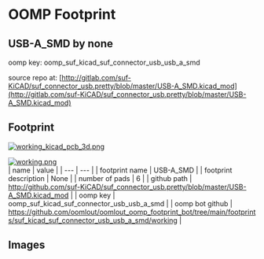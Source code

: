 # OOMP Footprint  
## USB-A_SMD  by none  
  
oomp key: oomp_suf_kicad_suf_connector_usb_usb_a_smd  
  
source repo at: [http://gitlab.com/suf-KiCAD/suf_connector_usb.pretty/blob/master/USB-A_SMD.kicad_mod](http://gitlab.com/suf-KiCAD/suf_connector_usb.pretty/blob/master/USB-A_SMD.kicad_mod)  
## Footprint  
  
[![working_kicad_pcb_3d.png](working_kicad_pcb_3d_600.png)](working_kicad_pcb_3d.png)  
  
[![working.png](working_600.png)](working.png)  
| name | value | 
| --- | --- | 
| footprint name | USB-A_SMD | 
| footprint description | None | 
| number of pads | 6 | 
| github path | http://github.com/suf-KiCAD/suf_connector_usb.pretty/blob/master/USB-A_SMD.kicad_mod | 
| oomp key | oomp_suf_kicad_suf_connector_usb_usb_a_smd | 
| oomp bot github | https://github.com/oomlout/oomlout_oomp_footprint_bot/tree/main/footprints/suf_kicad_suf_connector_usb_usb_a_smd/working | 
## Images  
